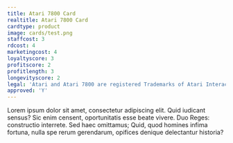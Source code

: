 ```yaml
---
title: Atari 7800 Card
realtitle: Atari 7800 Card
cardtype: product
image: cards/test.png
staffcost: 3
rdcost: 4
marketingcost: 4
loyaltyscore: 3
profitscore: 2
profitlength: 3
longevityscore: 2
legal: 'Atari and Atari 7800 are registered Trademarks of Atari Interactive, Inc'
approved: 'Y'
---
```


Lorem ipsum dolor sit amet, consectetur adipiscing elit. Quid iudicant sensus? Sic enim censent, oportunitatis esse beate vivere. Duo Reges: constructio interrete. Sed haec omittamus; Quid, quod homines infima fortuna, nulla spe rerum gerendarum, opifices denique delectantur historia?
